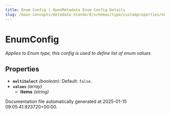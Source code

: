 ```yaml
---
title: Enum Config | OpenMetadata Enum Config Details
slug: /main-concepts/metadata-standard/schemas/type/customproperties/enumconfig
---
```


# EnumConfig

*Applies to Enum type, this config is used to define list of enum values*

## Properties

- **`multiSelect`** *(boolean)*: Default: `false`.
- **`values`** *(array)*
  - **Items** *(string)*


Documentation file automatically generated at 2025-01-15 09:05:41.923720+00:00.

